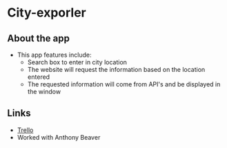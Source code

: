 # City-exporler

## About the app
- This app features include:
  - Search box to enter in city location 
  - The website will request the information based on the location entered 
  - The requested information will come from API's and be displayed in the window 

## Links
- [Trello](https://trello.com/b/97QcEMjo/city-explorer)
- Worked with Anthony Beaver  
